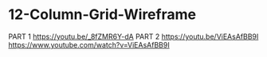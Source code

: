 # 12-Column-Grid-Wireframe
PART 1 https://youtu.be/_8fZMR6Y-dA   PART 2 https://youtu.be/ViEAsAfBB9I https://www.youtube.com/watch?v=ViEAsAfBB9I
